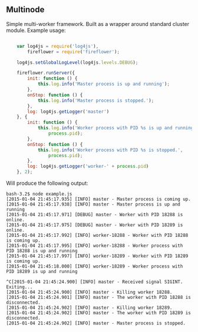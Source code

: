 ## Multinode

Simple multi-worker framework. Built as a wrapper around standard cluster module.
Example usage:

```javascript

    var log4js = require('log4js'),
        fireflower = require('fireflower');

    log4js.setGlobalLogLevel(log4js.levels.DEBUG);

    fireflower.runServer({
        init: function () {
            this.log.info('Master process is up and running');
        },
        onStop: function () {
            this.log.info('Master process is stopped.');
        },
        log: log4js.getLogger('master')
    }, {
        init: function () {
            this.log.info('Worker process with PID %s is up and running',
                process.pid);
        },
        onStop: function () {
            this.log.info('Worker process with PID %s is stopped.',
                process.pid);
        },
        log: log4js.getLogger('worker-' + process.pid)
    }, 2);
```

Will produce the following output:

    bash-3.2$ node example.js
    [2015-01-04 21:45:17.935] [INFO] master - Master process is coming up.
    [2015-01-04 21:45:17.938] [INFO] master - Master process is up and running
    [2015-01-04 21:45:17.971] [DEBUG] master - Worker with PID 18288 is online.
    [2015-01-04 21:45:17.975] [DEBUG] master - Worker with PID 18289 is online.
    [2015-01-04 21:45:17.992] [INFO] worker-18288 - Worker with PID 18288 is coming up.
    [2015-01-04 21:45:17.995] [INFO] worker-18288 - Worker process with PID 18288 is up and running
    [2015-01-04 21:45:17.997] [INFO] worker-18289 - Worker with PID 18289 is coming up.
    [2015-01-04 21:45:18.000] [INFO] worker-18289 - Worker process with PID 18289 is up and running

    ^C[2015-01-04 21:45:24.900] [INFO] master - Received signal SIGINT. Exiting...
    [2015-01-04 21:45:24.900] [INFO] master - Killing worker 18288.
    [2015-01-04 21:45:24.901] [INFO] master - The worker with PID 18288 is disconnected.
    [2015-01-04 21:45:24.902] [INFO] master - Killing worker 18289.
    [2015-01-04 21:45:24.902] [INFO] master - The worker with PID 18289 is disconnected.
    [2015-01-04 21:45:24.902] [INFO] master - Master process is stopped.
